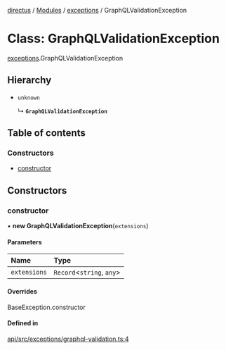[directus](../README.md) / [Modules](../modules.md) / [exceptions](../modules/exceptions.md) / GraphQLValidationException

# Class: GraphQLValidationException

[exceptions](../modules/exceptions.md).GraphQLValidationException

## Hierarchy

- `unknown`

  ↳ **`GraphQLValidationException`**

## Table of contents

### Constructors

- [constructor](exceptions.GraphQLValidationException.md#constructor)

## Constructors

### constructor

• **new GraphQLValidationException**(`extensions`)

#### Parameters

| Name | Type |
| :------ | :------ |
| `extensions` | `Record`<`string`, `any`\> |

#### Overrides

BaseException.constructor

#### Defined in

[api/src/exceptions/graphql-validation.ts:4](https://github.com/directus/directus/blob/9368dbd0c/api/src/exceptions/graphql-validation.ts#L4)

